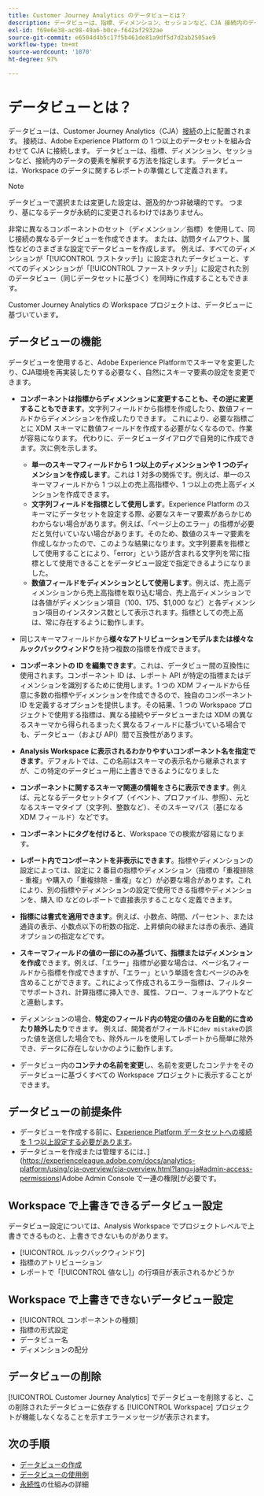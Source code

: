 ```yaml
---
title: Customer Journey Analytics のデータビューとは？
description: データビューは、指標、ディメンション、セッションなど、CJA 接続内のデータの要素を解釈する方法を指定します。
exl-id: f69e6e38-ac98-49a6-b0ce-f642af2932ae
source-git-commit: e6504d4b5c17f5b461de81a9df5d7d2ab2505ae9
workflow-type: tm+mt
source-wordcount: '1070'
ht-degree: 97%

---
```


# データビューとは？

データビューは、Customer Journey Analytics（CJA）[接続](/help/connections/create-connection.md)の上に配置されます。 接続は、Adobe Experience Platform の 1 つ以上のデータセットを組み合わせて CJA に接続します。 データビューは、指標、ディメンション、セッションなど、接続内のデータの要素を解釈する方法を指定します。 データビューは、Workspace のデータに関するレポートの準備として定義されます。 

>[!NOTE]
>
>データビューで選択または変更した設定は、遡及的かつ非破壊的です。 つまり、基になるデータが永続的に変更されるわけではありません。

非常に異なるコンポーネントのセット（ディメンション／指標）を使用して、同じ接続の異なるデータビューを作成できます。 または、訪問タイムアウト、属性などのさまざまな設定でデータビューを作成します。 例えば、すべてのディメンションが「[!UICONTROL ラストタッチ]」に設定されたデータビューと、すべてのディメンションが「[!UICONTROL ファーストタッチ]」に設定された別のデータビュー（同じデータセットに基づく）を同時に作成することもできます。

Customer Journey Analytics の Workspace プロジェクトは、データビューに基づいています。

## データビューの機能

データビューを使用すると、Adobe Experience Platformでスキーマを変更したり、CJA環境を再実装したりする必要なく、自然にスキーマ要素の設定を変更できます。

* **コンポーネントは指標からディメンションに変更することも、その逆に変更することもできます**。文字列フィールドから指標を作成したり、数値フィールドからディメンションを作成したりできます。 これにより、必要な指標ごとに XDM スキーマに数値フィールドを作成する必要がなくなるので、作業が容易になります。 代わりに、データビューダイアログで自発的に作成できます。次に例を示します。
   * **単一のスキーマフィールドから 1 つ以上のディメンションや 1 つのディメンションを作成します**。これは 1 対多の関係です。例えば、単一のスキーマフィールドから 1 つ以上の売上高指標や、1 つ以上の売上高ディメンションを作成できます。
   * **文字列フィールドを指標として使用します**。Experience Platform のスキーマにデータセットを設定する際、必要なスキーマ要素があらかじめわからない場合があります。例えば、「ページ上のエラー」の指標が必要だと気付いていない場合があります。そのため、数値のスキーマ要素を作成しなかったので、このような結果になります。文字列要素を指標として使用することにより、「error」という語が含まれる文字列を常に指標として使用できることをデータビュー設定で指定できるようになりました。
   * **数値フィールドをディメンションとして使用します**。例えば、売上高ディメンションから売上高指標を取り込む場合、売上高ディメンションでは各値がディメンション項目（$100、$175、$1,000 など）と各ディメンション項目のインスタンス数として表示されます。指標としての売上高は、常に存在するように動作します。

* 同じスキーマフィールドから&#x200B;**様々なアトリビューションモデルまたは様々なルックバックウィンドウ**&#x200B;を持つ複数の指標を作成できます。

* **コンポーネントの ID を編集できます**。これは、データビュー間の互換性に使用されます。コンポーネント ID は、レポート API が特定の指標またはディメンションを識別するために使用します。1 つの XDM フィールドから任意に多数の指標やディメンションを作成できるので、独自のコンポーネント ID を定義するオプションを提供します。その結果、1 つの Workspace プロジェクトで使用する指標は、異なる接続やデータビューまたは XDM の異なるスキーマから得られるまったく異なるフィールドに基づいている場合でも、データビュー（および API）間で互換性があります。

* **Analysis Workspace に表示されるわかりやすいコンポーネント名を指定できます**。デフォルトでは、この名前はスキーマの表示名から継承されますが、この特定のデータビュー用に上書きできるようになりました

* **コンポーネントに関するスキーマ関連の情報をさらに表示できます**。例えば、元となるデータセットタイプ（イベント、プロファイル、参照）、元となるスキーマタイプ（文字列、整数など）、そのスキーマパス（基になる XDM フィールド）などです。

* **コンポーネントにタグを付けると**、Workspace での検索が容易になります。

* **レポート内でコンポーネントを非表示にできます**。指標やディメンションの設定によっては、設定に 2 番目の指標やディメンション（指標の「重複排除 - 重複」や購入の「重複排除 - 重複」など）が必要な場合があります。これにより、別の指標やディメンションの設定で使用できる指標やディメンションを、購入 ID などのレポートで直接表示することなく定義できます。

* **指標には書式を適用できます**。例えば、小数点、時間、パーセント、または通貨の表示、小数点以下の桁数の指定、上昇傾向の緑または赤の表示、通貨オプションの指定などです。

* **スキーマフィールドの値の一部にのみ基づいて、指標またはディメンションを作成**&#x200B;できます。例えば、「エラー」指標が必要な場合は、ページ名フィールドから指標を作成できますが、「エラー」という単語を含むページのみを含めることができます。これによって作成されるエラー指標は、フィルターでサポートされ、計算指標に挿入でき、属性、フロー、フォールアウトなどと連動します。

* ディメンションの場合、**特定のフィールド内の特定の値のみを自動的に含めたり除外したり**&#x200B;できます。 例えば、開発者がフィールドに`dev mistake`の誤った値を送信した場合でも、除外ルールを使用してレポートから簡単に除外でき、データに存在しないかのように動作します。

* データビュー内の&#x200B;**コンテナの名前を変更**&#x200B;し、名前を変更したコンテナをそのデータビューに基づくすべての Workspace プロジェクトに表示することができます。

## データビューの前提条件

* データビューを作成する前に、[Experience Platform データセットへの接続を 1 つ以上設定する必要があります](/help/connections/create-connection.md)。
* データビューを作成または管理するには、](https://experienceleague.adobe.com/docs/analytics-platform/using/cja-overview/cja-overview.html?lang=ja#admin-access-permissions)Adobe Admin Console で一連の権限[が必要です。

## Workspace で上書きできるデータビュー設定

データビュー設定については、Analysis Workspace でプロジェクトレベルで上書きできるものと、上書きできないものがあります。

* [!UICONTROL ルックバックウィンドウ]
* 指標のアトリビューション
* レポートで「[!UICONTROL 値なし]」の行項目が表示されるかどうか

## Workspace で上書きできないデータビュー設定

* [!UICONTROL コンポーネントの種類]
* 指標の形式設定
* データビュー名
* ディメンションの配分

## データビューの削除

[!UICONTROL Customer Journey Analytics] でデータビューを削除すると、この削除されたデータビューに依存する [!UICONTROL Workspace] プロジェクトが機能しなくなることを示すエラーメッセージが表示されます。

## 次の手順

* [データビューの作成](/help/data-views/create-dataview.md)
* [データビューの使用例](/help/data-views/data-views-usecases.md)
* [永続性](/help/data-views/persistence.md)の仕組みの詳細
